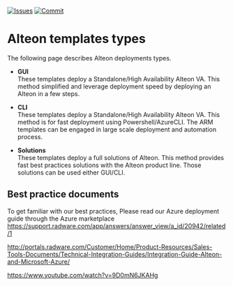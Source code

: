 [![Issues](https://img.shields.io/github/issues/Radware/Radware-azure-arm-templates)](https://github.com/radware/Radware-azure-arm-templates/issues)
[![Commit](https://img.shields.io/github/last-commit/Radware/Radware-azure-arm-templates)]()
# Alteon templates types

The following page describes Alteon deployments types.

  - **GUI** <br>These templates deploy a Standalone/High Availability Alteon VA.
      This method simplified and leverage deployment speed by deploying an Alteon in a few steps.
 
 - **CLI** <br>These templates deploy a Standalone/High Availability Alteon VA.
      This method is for fast deployment using Powershell/AzureCLI.
      The ARM templates can be engaged in large scale deployment and automation process.
      
 - **Solutions** <br>These templates deploy a full solutions of Alteon.
      This method provides fast best practices solutions with the Alteon product line.
      Those solutions can be used either GUI/CLI.   
      
## Best practice documents      

To get familiar with our best practices, Please read our Azure deployment guide through the Azure marketplace
 https://support.radware.com/app/answers/answer_view/a_id/20942/related/1
 
 http://portals.radware.com/Customer/Home/Product-Resources/Sales-Tools-Documents/Technical-Integration-Guides/Integration-Guide-Alteon-and-Microsoft-Azure/
 
 https://www.youtube.com/watch?v=9D0mN6JKAHg
 
 
    
